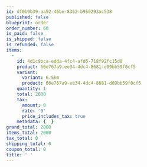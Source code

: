 ```yaml
---
id: df0b9b39-aa52-46be-8362-b950293ac538
published: false
blueprint: order
order_number: 68
is_paid: false
is_shipped: false
is_refunded: false
items:
  -
    id: 4d1c9bca-edda-4fc4-afd6-718f92fc15d0
    product: 66e767a9-ee34-4dc4-8681-d09bb59f0cf5
    variant:
      variant: 6.5km
      product: 66e767a9-ee34-4dc4-8681-d09bb59f0cf5
    quantity: 1
    total: 2000
    tax:
      amount: 0
      rate: '0'
      price_includes_tax: true
    metadata: {  }
grand_total: 2000
items_total: 2000
tax_total: 0
shipping_total: 0
coupon_total: 0
title: ' '
---
```

